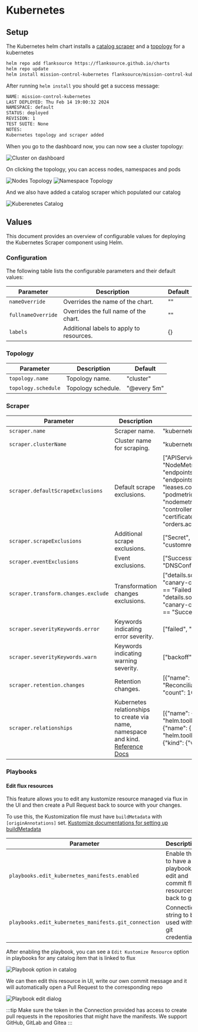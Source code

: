 # Kubernetes

## Setup

The Kubernetes helm chart installs a [catalog scraper](/config-db/scrapers/kubernetes) and a [topology](/topology/examples/kubernetes) for a kubernetes

```sh
helm repo add flanksource https://flanksource.github.io/charts
helm repo update
helm install mission-control-kubernetes flanksource/mission-control-kubernetes
```

After running `helm install` you should get a success message:

```sh
NAME: mission-control-kubernetes
LAST DEPLOYED: Thu Feb 14 19:00:32 2024
NAMESPACE: default
STATUS: deployed
REVISION: 1
TEST SUITE: None
NOTES:
Kubernetes topology and scraper added
```

When you go to the dashboard now, you can now see a cluster topology:

![Cluster on dashboard](/img/kubernetes-registry-dashboard.png)

On clicking the topology, you can access nodes, namespaces and pods

![Nodes Topology](/img/kubernetes-registry-node-component.png)
![Namespace Topology](/img/kubernetes-registry-namespace-component.png)

And we also have added a catalog scraper which populated our catalog

![Kuberenetes Catalog](/img/kubernetes-registry-catalog-scraper.png)

## Values

This document provides an overview of configurable values for deploying the Kubernetes Scraper component using Helm.

### Configuration

The following table lists the configurable parameters and their default values:

| Parameter | Description | Default |
| --- | --- | --- |
| `nameOverride` | Overrides the name of the chart. | "" |
| `fullnameOverride` | Overrides the full name of the chart. | "" |
| `labels` | Additional labels to apply to resources. | {} |

### Topology

| Parameter | Description | Default |
| --- | --- | --- |
| `topology.name` | Topology name. | "cluster" |
| `topology.schedule` | Topology schedule. | "@every 5m" |

### Scraper

| Parameter | Description | Default |
| --- | --- | --- |
| `scraper.name` | Scraper name. | "kubernetes" |
| `scraper.clusterName` | Cluster name for scraping. | "kubernetes" |
| `scraper.defaultScrapeExclusions` | Default scrape exclusions. | ["APIService", "PodMetrics", "NodeMetrics", "endpoints.discovery.k8s.io", "endpointslices.discovery.k8s.io", "leases.coordination.k8s.io", "podmetrics.metrics.k8s.io", "nodemetrics.metrics.k8s.io", "controllerrevision", "certificaterequest", "orders.acme.cert-manager.io"] |
| `scraper.scrapeExclusions` | Additional scrape exclusions. | ["Secret", "customresourcedefinition"] |
| `scraper.eventExclusions` | Event exclusions. | ["SuccessfulCreate", "Created", "DNSConfigForming"] |
| `scraper.transform.changes.exclude` | Transformation changes exclusions. | ["details.source.component == \"canary-checker\" && details.reason == \"Failed\"", "details.source.component == \"canary-checker\" && details.reason == \"Succeeded\""] |
| `scraper.severityKeywords.error` | Keywords indicating error severity. | ["failed", "error"] |
| `scraper.severityKeywords.warn` | Keywords indicating warning severity. | ["backoff", "nodeoutofmemory"] |
| `scraper.retention.changes` | Retention changes. | [{"name": "ReconciliationSucceeded", "count": 10}] |
| `scraper.relationships` | Kubernetes relationships to create via name, namespace and kind. [Reference Docs](/config-db/scrapers/kubernetes#kubernetesrelationships) | [{"name": {"label": "helm.toolkit.fluxcd.io/name"}, {"name": {"label": "helm.toolkit.fluxcd.io/namespace"}, {"kind": {"value": "HelmRelease"}] |


### Playbooks

#### Edit flux resources

This feature allows you to edit any kustomize resource managed via flux in the UI and then create a Pull Request back to source with your changes.

To use this, the Kustomization file must have `buildMetadata` with `[originAnnotations]` set. [Kustomize documentations for setting up buildMetadata](https://kubectl.docs.kubernetes.io/references/kustomize/kustomization/buildmetadata/#origin-annotation)

| Parameter | Description | Schema | Default |
| --- | --- | --- | --- |
| `playbooks.edit_kubernetes_manifests.enabled` | Enable this to have a playbook to edit and commit flux resources back to git | bool | `false`
| `playbooks.edit_kubernetes_manifests.git_connection` | Connection string to be used with git credentials | `string` (<CommonLink to="connection">_Connections_</CommonLink>) | `""`

After enabling the playbook, you can see a `Edit Kustomize Resource` option in playbooks for any catalog item that is linked to flux

![Playbook option in catalog](/img/kubernetes-registry-playbook-edit-catalog-option.png)

We can then edit this resource in UI, write our own commit message and it will automatically open a Pull Request to the corresponding repo

![Playbook edit dialog](/img/kubernetes-registry-playbook-edit-catalog-dialog.png)

:::tip
Make sure the token in the Connection provided has access to create pull requests in the repositories that might have the manifests. We support GitHub, GitLab and Gitea
:::

